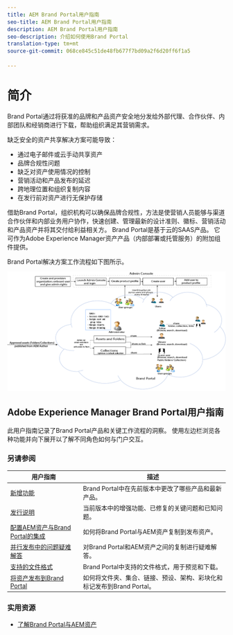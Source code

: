```yaml
---
title: AEM Brand Portal用户指南
seo-title: AEM Brand Portal用户指南
description: AEM Brand Portal用户指南
seo-description: 介绍如何使用Brand Portal
translation-type: tm+mt
source-git-commit: 068ce845c51de48fb677f7bd09a2f6d20ff6f1a5

---
```



# 简介

Brand Portal通过将获准的品牌和产品资产安全地分发给外部代理、合作伙伴、内部团队和经销商进行下载，帮助组织满足其营销需求。

缺乏安全的资产共享解决方案可能导致：

* 通过电子邮件或云手动共享资产
* 品牌合规性问题
* 缺乏对资产使用情况的控制
* 营销活动和产品发布的延迟
* 跨地理位置和组织复制内容
* 在发行前对资产进行无保护存储

借助Brand Portal，组织机构可以确保品牌合规性，方法是使营销人员能够与渠道合作伙伴和内部业务用户协作，快速创建、管理最新的设计准则、徽标、营销活动和产品资产并将其交付给利益相关方。
Brand Portal是基于云的SAAS产品。 它可作为Adobe Experience Manager资产产品（内部部署或托管服务）的附加组件提供。

Brand Portal解决方案工作流程如下图所示。

![](assets/BPWorkflow1.png)

## Adobe Experience Manager Brand Portal用户指南

此用户指南记录了Brand Portal产品和关键工作流程的洞察。 使用左边栏浏览各种功能并向下展开以了解不同角色如何与门户交互。

### 另请参阅

| 用户指南 | 描述 |
|--- |---|
| [新增功能](whats-new.md) | Brand Portal中在先前版本中更改了哪些产品和最新产品。 |
| [发行说明](brand-portal-release-notes.md) | 当前版本中的增强功能、已修复的关键问题和已知问题。 |
| [配置AEM资产与Brand Portal的集成](https://helpx.adobe.com/experience-manager/6-5/assets/using/brand-portal-configuring-integration.html) | 如何将Brand Portal与AEM资产复制到发布资产。 |
| [并行发布中的问题疑难解答](troubleshoot-parallel-publishing.md) | 对Brand Portal和AEM资产之间的复制进行疑难解答。 |
| [支持的文件格式](brand-portal-supported-formats.md) | Brand Portal中支持的文件格式，用于预览和下载。 |
| [将资产发布到Brand Portal](../TOC.md#publish) | 如何将文件夹、集合、链接、预设、架构、彩块化和标记发布到Brand Portal。 |

### 实用资源

* [了解Brand Portal与AEM资产](https://helpx.adobe.com/experience-manager/kt/assets/using/brand-portal-article-understand.html)
